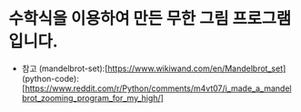 # 수학식을 이용하여 만든 무한 그림 프로그램입니다.
- 참고
(mandelbrot-set):[https://www.wikiwand.com/en/Mandelbrot_set]
(python-code):[https://www.reddit.com/r/Python/comments/m4vt07/i_made_a_mandelbrot_zooming_program_for_my_high/]

